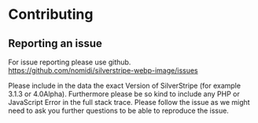 # Contributing

## Reporting an issue
For issue reporting please use github.
https://github.com/nomidi/silverstripe-webp-image/issues

Please include in the data the exact Version of SilverStripe (for example 3.1.3 or 4.0Alpha). Furthermore please be so kind to include any PHP or JavaScript Error in the full stack trace.
Please follow the issue as we might need to ask you further questions to be able to reproduce the issue.
